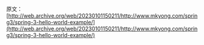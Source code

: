 原文：[http://web.archive.org/web/20230101150211/http://www.mkyong.com/spring3/spring-3-hello-world-example/](http://web.archive.org/web/20230101150211/http://www.mkyong.com/spring3/spring-3-hello-world-example/)